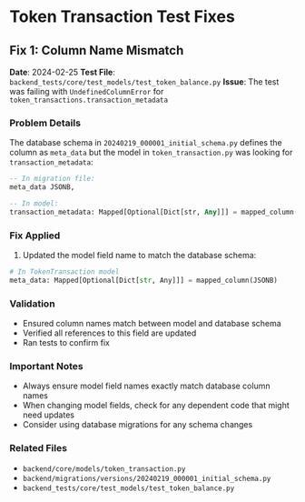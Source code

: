# Token Transaction Test Fixes

## Fix 1: Column Name Mismatch
**Date**: 2024-02-25
**Test File**: `backend_tests/core/test_models/test_token_balance.py`
**Issue**: The test was failing with `UndefinedColumnError` for `token_transactions.transaction_metadata`

### Problem Details
The database schema in `20240219_000001_initial_schema.py` defines the column as `meta_data` but the model in `token_transaction.py` was looking for `transaction_metadata`:

```sql
-- In migration file:
meta_data JSONB,

-- In model:
transaction_metadata: Mapped[Optional[Dict[str, Any]]] = mapped_column(JSONB)
```

### Fix Applied
1. Updated the model field name to match the database schema:
```python
# In TokenTransaction model
meta_data: Mapped[Optional[Dict[str, Any]]] = mapped_column(JSONB)
```

### Validation
- Ensured column names match between model and database schema
- Verified all references to this field are updated
- Ran tests to confirm fix

### Important Notes
- Always ensure model field names exactly match database column names
- When changing model fields, check for any dependent code that might need updates
- Consider using database migrations for any schema changes

### Related Files
- `backend/core/models/token_transaction.py`
- `backend/migrations/versions/20240219_000001_initial_schema.py`
- `backend_tests/core/test_models/test_token_balance.py` 